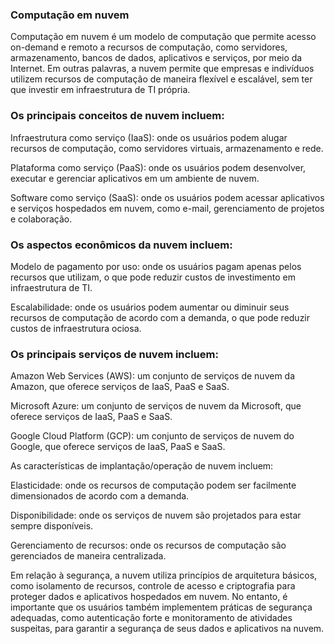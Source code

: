 ### Computação em nuvem

Computação em nuvem é um modelo de computação que permite acesso on-demand e remoto a recursos de computação, como servidores, armazenamento, bancos de dados, aplicativos e serviços, por meio da Internet. Em outras palavras, a nuvem permite que empresas e indivíduos utilizem recursos de computação de maneira flexível e escalável, sem ter que investir em infraestrutura de TI própria.

### Os principais conceitos de nuvem incluem:

Infraestrutura como serviço (IaaS): onde os usuários podem alugar recursos de computação, como servidores virtuais, armazenamento e rede.

Plataforma como serviço (PaaS): onde os usuários podem desenvolver, executar e gerenciar aplicativos em um ambiente de nuvem.

Software como serviço (SaaS): onde os usuários podem acessar aplicativos e serviços hospedados em nuvem, como e-mail, gerenciamento de projetos e colaboração.

### Os aspectos econômicos da nuvem incluem:

Modelo de pagamento por uso: onde os usuários pagam apenas pelos recursos que utilizam, o que pode reduzir custos de investimento em infraestrutura de TI.

Escalabilidade: onde os usuários podem aumentar ou diminuir seus recursos de computação de acordo com a demanda, o que pode reduzir custos de infraestrutura ociosa.

### Os principais serviços de nuvem incluem:

Amazon Web Services (AWS): um conjunto de serviços de nuvem da Amazon, que oferece serviços de IaaS, PaaS e SaaS.

Microsoft Azure: um conjunto de serviços de nuvem da Microsoft, que oferece serviços de IaaS, PaaS e SaaS.

Google Cloud Platform (GCP): um conjunto de serviços de nuvem do Google, que oferece serviços de IaaS, PaaS e SaaS.

As características de implantação/operação de nuvem incluem:

Elasticidade: onde os recursos de computação podem ser facilmente dimensionados de acordo com a demanda.

Disponibilidade: onde os serviços de nuvem são projetados para estar sempre disponíveis.

Gerenciamento de recursos: onde os recursos de computação são gerenciados de maneira centralizada.

Em relação à segurança, a nuvem utiliza princípios de arquitetura básicos, como isolamento de recursos, controle de acesso e criptografia para proteger dados e aplicativos hospedados em nuvem. No entanto, é importante que os usuários também implementem práticas de segurança adequadas, como autenticação forte e monitoramento de atividades suspeitas, para garantir a segurança de seus dados e aplicativos na nuvem.
